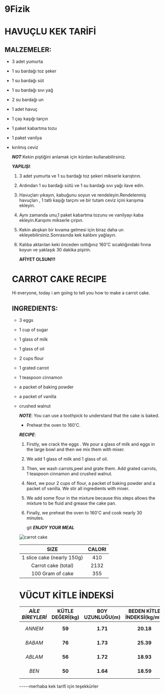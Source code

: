 # 9Fizik
# HAVUÇLU KEK TARİFİ

## MALZEMELER:

- 3 adet yumurta

- 1 su bardağı toz şeker

- 1 su bardağı süt

- 1 su bardağı sıvı yağ

- 2 su bardağı un

- 1 adet  havuç

- 1 çay kaşığı tarçın

- 1 paket kabartma tozu

- 1 paket vanilya 

- kırılmış ceviz

  ***NOT***:Kekin piştiğini anlamak için kürdan kullanabilirsiniz.

  ***YAPILIŞI***:

  1. 3 adet yumurta ve 1 su bardağı toz şekeri mikserle karıştırın.

  2. Ardından 1 su bardağı sütü ve 1 su bardağı sıvı yağı ilave edin.

  3. Havuçları yıkayın, kabuğunu soyun ve  rendeleyin.Rendelenmiş havuçları , 1 tatlı kaşığı tarçını  ve bir tutam ceviz içini karışıma ekleyin.

  4. Aynı zamanda unu,1 paket kabartma tozunu ve vanilyayı kaba ekleyin.Karışımı mikserle çırpın.

  5. Kekin akışkan bir kıvama gelmesi için biraz daha un ekleyebilirsiniz.Sonrasında  kek kalıbını yağlayın.

  6. Kalıba aktarılan keki önceden ısıttığınız 160'C  sıcaklığındaki fırına koyun ve yaklaşık 30 dakika pişirin.

     **AFİYET OLSUN!!!**

  

  # CARROT CAKE RECIPE

  Hi everyone, today i am going to tell you how to make a carrot cake.

  ## INGREDIENTS:

  * 3 eggs

  * 1 cup of sugar

  * 1 glass of milk

  * 1 glass of oil

  * 2 cups flour

  * 1 grated carrot

  * 1 teaspoon cinnamon

  * a packet of baking powder

  * a packet of vanilla

  * crushed walnut

    ***NOTE***: You can use a toothpick to understand  that the cake is baked.

    - Preheat the oven to 160'C.

    ***RECIPE***:

    1. Firstly, we crack the eggs . We pour a glass of milk and eggs in the large bowl and then we mix them with mixer.

    2. We add 1 glass of milk and 1 glass of oil.

    3. Then, we wash carrots,peel and grate them. Add grated carrots, 1 teaspoon cinnamon and crushed walnut.

    4. Next, we pour 2 cups of flour, a packet of baking powder and a packet of vanilla. We stir all ingredients with mixer.

    5. We add some flour in the mixture because this steps allows the mixture to be fluid and  grease the cake pan.

    6. Finally, we preheat the oven to 160'C and cook nearly 30 minutes.

       git 	***ENJOY YOUR MEAL***
       
    ![carrot cake](https://raw.githubusercontent.com/zehranur-onder/zehranur-onder/master/IMG_2757.JPG )
                                                   
       |            SIZE            | CALORI |
       | :------------------------: | :----: |
       | 1 slice cake (nearly 150g) |  410   |
       |    Carrot cake (total)     |  2132  |
       |      100 Gram of cake      |  355   |
       
       
       # VÜCUT KİTLE İNDEKSİ
       | *AİLE BİREYLERİ* | KÜTLE DEĞERİ(kg) | BOY UZUNLUĞU(m) | BEDEN  KİTLE İNDEKSİ(kg/m²) |       SONUÇ       |
       | :--------------: | :--------------: | :-------------: | :-------------------------: | :---------------: |
       |     *ANNEM*      |      **59**      |    **1.71**     |          **20.18**          | *Sağlıklı kilolu* |
       |     *BABAM*      |      **76**      |    **1.73**     |          **25.39**          |  *Fazla kilolu*   |
       |     *ABLAM*      |      **56**      |    **1.72**     |          **18.93**          | *Sağlıklı kilolu* |
       |      *BEN*       |      **50**      |    **1.64**     |          **18.59**          | *Sağlıklı kilolu* |
       
       
       -----merhaba kek tarifi için teşekkürler
       
       
       
       
       
